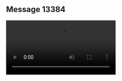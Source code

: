 ## Message 13384



![Video](https://data.iron-swords.co.il/2024/November/03/https://data.iron-swords.co.il/2024/November/03/13384/13384_media.mp4)
